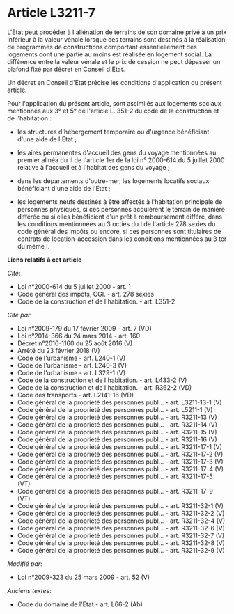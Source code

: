 # Article L3211-7

L'Etat peut procéder à l'aliénation de terrains de son domaine privé à un prix inférieur à la valeur vénale lorsque ces
terrains sont destinés à la réalisation de programmes de constructions comportant essentiellement des logements dont une
partie au moins est réalisée en logement social. La différence entre la valeur vénale et le prix de cession ne peut dépasser
un plafond fixé par décret en Conseil d'Etat. 

Un décret en Conseil d'Etat précise les conditions d'application du présent article. 

Pour l'application du présent article, sont assimilés aux logements sociaux mentionnés aux 3° et 5° de l'article L. 351-2 du
code de la construction et de l'habitation :

- les structures d'hébergement temporaire ou d'urgence bénéficiant d'une aide de l'Etat ;

- les aires permanentes d'accueil des gens du voyage mentionnées au premier alinéa du II de l'article 1er de la loi n°
2000-614 du 5 juillet 2000 relative à l'accueil et à l'habitat des gens du voyage ;

- dans les départements d'outre-mer, les logements locatifs sociaux bénéficiant d'une aide de l'Etat ;

- les logements neufs destinés à être affectés à l'habitation principale de personnes physiques, si ces personnes acquièrent
le terrain de manière différée ou si elles bénéficient d'un prêt à remboursement différé, dans les conditions mentionnées au
3 octies du I de l'article 278 sexies du code général des impôts ou encore, si ces personnes sont titulaires de contrats de
location-accession dans les conditions mentionnées au 3 ter du même I.

**Liens relatifs à cet article**

_Cite_:

  - Loi n°2000-614 du 5 juillet 2000 - art. 1
  - Code général des impôts, CGI. - art. 278 sexies
  - Code de la construction et de l'habitation. - art. L351-2

_Cité par_:

  - Loi n°2009-179 du 17 février 2009 - art. 7 (VD)
  - Loi n°2014-366 du 24 mars 2014 - art. 160
  - Décret n°2016-1160 du 25 août 2016 (V)
  - Arrêté du 23 février 2018 (V)
  - Code de l'urbanisme - art. L240-1 (V)
  - Code de l'urbanisme - art. L240-3 (V)
  - Code de l'urbanisme - art. L329-1 (V)
  - Code de la construction et de l'habitation. - art. L433-2 (V)
  - Code de la construction et de l'habitation. - art. R362-2 (VD)
  - Code des transports - art. L2141-16 (VD)
  - Code général de la propriété des personnes publ... - art. L3211-13-1 (V)
  - Code général de la propriété des personnes publ... - art. L5211-1 (V)
  - Code général de la propriété des personnes publ... - art. R3211-13 (V)
  - Code général de la propriété des personnes publ... - art. R3211-14 (V)
  - Code général de la propriété des personnes publ... - art. R3211-15 (V)
  - Code général de la propriété des personnes publ... - art. R3211-16 (V)
  - Code général de la propriété des personnes publ... - art. R3211-17-1 (V)
  - Code général de la propriété des personnes publ... - art. R3211-17-2 (V)
  - Code général de la propriété des personnes publ... - art. R3211-17-3 (V)
  - Code général de la propriété des personnes publ... - art. R3211-17-4 (V)
  - Code général de la propriété des personnes publ... - art. R3211-17-5 (VT)
  - Code général de la propriété des personnes publ... - art. R3211-17-9 (VT)
  - Code général de la propriété des personnes publ... - art. R3211-32-1 (V)
  - Code général de la propriété des personnes publ... - art. R3211-32-2 (V)
  - Code général de la propriété des personnes publ... - art. R3211-32-4 (V)
  - Code général de la propriété des personnes publ... - art. R3211-32-6 (V)
  - Code général de la propriété des personnes publ... - art. R3211-32-7 (V)
  - Code général de la propriété des personnes publ... - art. R3211-32-8 (V)
  - Code général de la propriété des personnes publ... - art. R3211-32-9 (V)

_Modifié par_:

  - Loi n°2009-323 du 25 mars 2009 - art. 52 (V)

_Anciens textes_:

  - Code du domaine de l'Etat - art. L66-2 (Ab)
